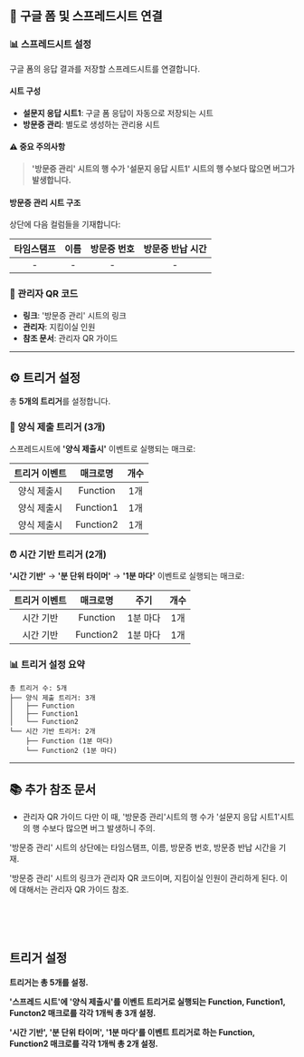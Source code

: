 
## 🔗 구글 폼 및 스프레드시트 연결

### 📊 스프레드시트 설정

구글 폼의 응답 결과를 저장할 스프레드시트를 연결합니다.

#### 시트 구성
- **설문지 응답 시트1**: 구글 폼 응답이 자동으로 저장되는 시트
- **방문증 관리**: 별도로 생성하는 관리용 시트

#### ⚠️ 중요 주의사항
> **'방문증 관리' 시트의 행 수가 '설문지 응답 시트1' 시트의 행 수보다 많으면 버그가 발생합니다.**

#### 방문증 관리 시트 구조
상단에 다음 컬럼들을 기재합니다:

| 타임스탬프 | 이름 | 방문증 번호 | 방문증 반납 시간 |
|:--------:|:----:|:---------:|:------------:|
|    -     |  -   |     -     |      -       |

### 🔗 관리자 QR 코드
- **링크**: '방문증 관리' 시트의 링크
- **관리자**: 지킴이실 인원
- **참조 문서**: 관리자 QR 가이드

---

## ⚙️ 트리거 설정

총 **5개의 트리거**를 설정합니다.

### 📝 양식 제출 트리거 (3개)
스프레드시트에 **'양식 제출시'** 이벤트로 실행되는 매크로:

| 트리거 이벤트 | 매크로명 | 개수 |
|:----------:|:------:|:----:|
| 양식 제출시 | Function | 1개 |
| 양식 제출시 | Function1 | 1개 |
| 양식 제출시 | Function2 | 1개 |

### ⏰ 시간 기반 트리거 (2개)
**'시간 기반'** → **'분 단위 타이머'** → **'1분 마다'** 이벤트로 실행되는 매크로:

| 트리거 이벤트 | 매크로명 | 주기 | 개수 |
|:----------:|:------:|:----:|:----:|
| 시간 기반 | Function | 1분 마다 | 1개 |
| 시간 기반 | Function2 | 1분 마다 | 1개 |

### 📊 트리거 설정 요약

```
총 트리거 수: 5개
├── 양식 제출 트리거: 3개
│   ├── Function
│   ├── Function1
│   └── Function2
└── 시간 기반 트리거: 2개
    ├── Function (1분 마다)
    └── Function2 (1분 마다)
```

---

## 📚 추가 참조 문서
- 관리자 QR 가이드
다만 이 때, '방문증 관리'시트의 행 수가 '설문지 응답 시트1'시트의 행 수보다 많으면 버그 발생하니 주의.

'방문증 관리' 시트의 상단에는 타임스탬프, 이름, 방문증 번호, 방문증 반납 시간을 기재.

'방문증 관리' 시트의 링크가 관리자 QR 코드이며, 지킴이실 인원이 관리하게 된다.
이에 대해서는 관리자 QR 가이드 참조.

<br><br><br>
<H2>
트리거 설정

<H4>
트리거는 총 5개를 설정.

'스프레드 시트'에 '양식 제출시'를 이벤트 트리거로 실행되는 Function, Function1, Functon2 매크로를 각각 1개씩 총 3개 설정.

'시간 기반', '분 단위 타이머', '1분 마다'를 이벤트 트리거로 하는 Function, Function2 매크로를 각각 1개씩 총 2개 설정.
